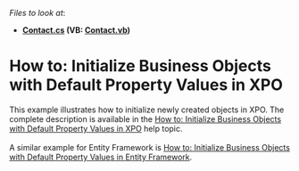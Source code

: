 <!-- default file list -->
*Files to look at*:

* **[Contact.cs](./CS/InitializeObjects.Module/Contact.cs) (VB: [Contact.vb](./VB/InitializeObjects.Module/Contact.vb))**
<!-- default file list end -->
# How to: Initialize Business Objects with Default Property Values in XPO


<p>This example illustrates how to initialize newly created objects in XPO. The complete description is available in the <a href="http://documentation.devexpress.com/#Xaf/CustomDocument3258">How to: Initialize Business Objects with Default Property Values in XPO</a> help topic.<br /><br />A similar example for Entity Framework is <a href="https://www.devexpress.com/Support/Center/p/T209960">How to: Initialize Business Objects with Default Property Values in Entity Framework</a>.</p>

<br/>


